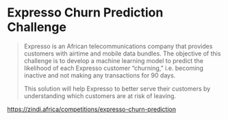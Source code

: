# Expresso Churn Prediction Challenge

>Expresso is an African telecommunications company that provides customers with airtime and mobile data bundles. The objective of this challenge is to develop a machine learning model to predict the likelihood of each Expresso customer “churning,” i.e. becoming inactive and not making any transactions for 90 days.
>
>This solution will help Expresso to better serve their customers by understanding which customers are at risk of leaving.

<https://zindi.africa/competitions/expresso-churn-prediction>
